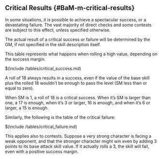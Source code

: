 ## Critical Results {#BaM-m-critical-results}

In some situations, it is possible to achieve a spectacular success, or a
devastating failure.  The vast majority of direct checks and some contests are
subject to this effect, unless specified otherwise.

The actual result of a critical success or failure will be determined by the GM,
if not specified in the skill description itself.

This table represents what happens when rolling a high value, depending on the
success margin.

$(include /tables/critical_success.md)

A roll of 18 always results in a success, even if the value of the base skill 
plus the rolled 18 wouldn’t be enough to pass the level (SM less than or equal
to zero).

When SM is 1, a roll of 18 is a critical success. When it’s SM is larger than 
one, a 17 is enough, when it’s 3 or larger, 16 is enough, and when it’s 6 or 
larger, a 15 is enough.

Similarly, the following is the table of the critical failure:

$(include /tables/critical_failure.md)

This applies also to contests. Suppose a very strong character is facing a weak 
opponent, and that the stronger character might win even by adding 3 points to 
its base attack skill value. If it actually rolls a 3, the skill will fail, even 
with a positive success margin.
